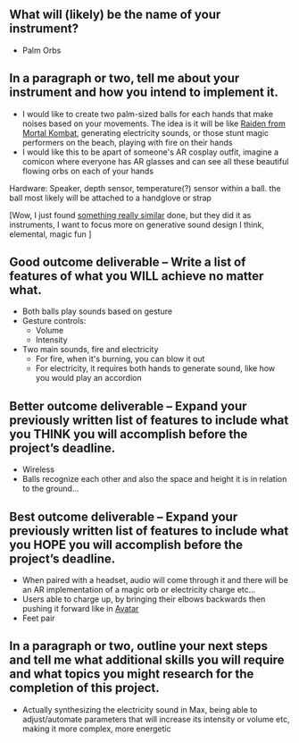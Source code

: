 ## What will (likely) be the name of your instrument?
- Palm Orbs 

## In a paragraph or two, tell me about your instrument and how you intend to implement it.
- I would like to create two palm-sized balls for each hands that make noises based on your movements. The idea is it will be like [Raiden from Mortal Kombat](https://youtu.be/kzN-L6MErCg?si=9fUKzNOp7prXFxPg&t=42), generating electricity sounds, or those stunt magic performers on the beach, playing with fire on their hands  
- I would like this to be apart of someone's AR cosplay outfit, imagine a comicon where everyone has AR glasses and can see all these beautiful flowing orbs on each of your hands 

Hardware: Speaker, depth sensor, temperature(?) sensor within a ball. the ball most likely will be attached to a handglove or strap 

[Wow, I just found [something really similar](https://globalnews.ca/video/7785116/gesture-controlled-instruments-that-fit-in-the-palms-of-your-hands) done, but they did it as instruments, I want to focus more on generative sound design I think, elemental, magic fun ]

## Good outcome deliverable – Write a list of features of what you WILL achieve no matter what.
- Both balls play sounds based on gesture
- Gesture controls:
    - Volume 
    - Intensity 
- Two main sounds, fire and electricity 
    - For fire, when it's burning, you can blow it out 
    - For electricity, it requires both hands to generate sound, like how you would play an accordion

## Better outcome deliverable – Expand your previously written list of features to include what you THINK you will accomplish before the project’s deadline.
- Wireless
- Balls recognize each other and also the space and height it is in relation to the ground... 

## Best outcome deliverable – Expand your previously written list of features to include what you HOPE you will accomplish before the project’s deadline.
- When paired with a headset, audio will come through it and there will be an AR implementation of a magic orb or electricity charge etc... 
- Users able to charge up, by bringing their elbows backwards then pushing it forward like in [Avatar](https://youtu.be/PRkI15fIJ1w?si=wMkC4BpAYLPnHyW4&t=78) 
- Feet pair

## In a paragraph or two, outline your next steps and tell me what additional skills you will require and what topics you might research for the completion of this project.
- Actually synthesizing the electricity sound in Max, being able to adjust/automate parameters that will increase its intensity or volume etc, making it more complex, more energetic 
